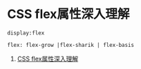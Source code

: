 # CSS flex属性深入理解


`display:flex`

`flex: flex-grow |flex-sharik | flex-basis`
1. [CSS flex属性深入理解](https://www.zhangxinxu.com/wordpress/2019/12/css-flex-deep/)